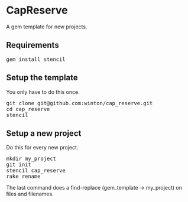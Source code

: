 CapReserve
===========

A gem template for new projects.

Requirements
------------

<pre>
gem install stencil
</pre>

Setup the template
------------------

You only have to do this once.

<pre>
git clone git@github.com:winton/cap_reserve.git
cd cap_reserve
stencil
</pre>

Setup a new project
-------------------

Do this for every new project.

<pre>
mkdir my_project
git init
stencil cap_reserve
rake rename
</pre>

The last command does a find-replace (gem\_template -> my\_project) on files and filenames.